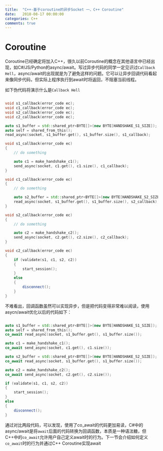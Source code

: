 ```yaml
---
title:  "C++-基于coroutine的异步Socket 一、C++ Coroutine"
date:   2018-08-17 00:00:00
categories: C++
comments: true
---
```


# Coroutine

Coroutine已经确定将加入C++，很久以前Coroutine的概念在其他语言中已经出现，如C#/JS/Python的async/await。写过异步代码的同学一定见识过`Callback Hell`，async/await的出现就是为了避免这样的问题。它可以让异步回调代码看起来像同步代码，但实际上程序执行到await时将返回，不阻塞当前线程。

如下伪代码将演示什么是`Callback Hell`

```c++

void s1_callback(error_code ec);
void c1_callback(error_code ec);
void s2_callback(error_code ec);
void c2_callback(error_code ec);

auto s1_buffer = std::shared_ptr<BYTE[]>(new BYTE[HANDSHAKE_S1_SIZE]);
auto self = shared_from_this();
read_async(socket, s1_buffer.get(), s1_buffer.size(), s1_callback);

void s1_callback(error_code ec)
{
    // do something

    auto c1 = make_handshake_c1();
    send_async(socket, c1.get(), c1.size(), c1_callback);
}

void c1_callback(error_code ec)
{
    // do something

    auto s2_buffer = std::shared_ptr<BYTE[]>(new BYTE[HANDSHAKE_S2_SIZE]);
    read_async(socket, s1_buffer.get(), s1_buffer.size(), s2_callback);
}

void s2_callback(error_code ec)
{
    // do something

    auto c2 = make_handshake_c2();
    send_async(socket, c2.get(), c2.size(), c2_callback);
}

void c2_callback(error_code ec)
{
    if (validate(s1, c1, s2, c2))
    {
        start_session();
    }
    else
    {
        disconnect();
    }
}

```

不难看出，回调函数虽然可以实现异步，但是把代码变得非常难以阅读，使用asycn/await优化以后的代码如下：

```c++

auto s1_buffer = std::shared_ptr<BYTE[]>(new BYTE[HANDSHAKE_S1_SIZE]);
auto self = shared_from_this();
co_await read_async(socket, s1_buffer.get(), s1_buffer.size());

auto c1 = make_handshake_c1();
co_await send_async(socket, c1.get(), c1.size());

auto s2_buffer = std::shared_ptr<BYTE[]>(new BYTE[HANDSHAKE_S2_SIZE]);
co_await read_async(socket, s1_buffer.get(), s1_buffer.size());

auto c2 = make_handshake_c2();
co_await send_async(socket, c2.get(), c2.size());

if (validate(s1, c1, s2, c2))
{
    start_session();
}
else
{
    disconnect();
}

```

通过对比两段代码，可以发现，使用了co_await的代码更加易读，C#中的async/await是将`await`后面的代码转换为回调函数，本质是一种语法糖，但C++中的`co_await`允许用户自己定义await时的行为。下一节会介绍如何定义`co_await`时的行为并通过C++ Coroutine实现await